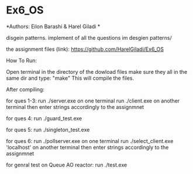 # Ex6_OS


*Authors: Eilon Barashi  & Harel Giladi *

disgein patterns.
implement of all the questions im desgien patterns/

the assignment files (link): https://github.com/HarelGiladi/Ex6_OS

How To Run:

Open terminal in the directory of the dowload files make sure they all in the same dir and type: "make" This will compile the files.

After compiling:

for ques 1-3: 
     run ./server.exe on one terminal 
     run ./client.exe on another terminal
     then enter strings accordingly to the assignmnet

for ques 4: 
     run ./guard_test.exe

for ques 5: 
     run ./singleton_test.exe

for ques 6: 
     run ./pollserver.exe on one terminal 
     run ./select_client.exe 'localhost' on another terminal
     then enter strings accordingly to the assignmnet
     
for genral test on Queue AO reactor:
     run ./test.exe
